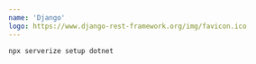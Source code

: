 ```yaml
---
name: 'Django'
logo: https://www.django-rest-framework.org/img/favicon.ico
---
```


```sh
npx serverize setup dotnet
```
